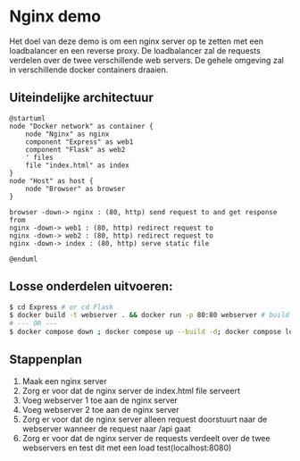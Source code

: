 # Nginx demo
Het doel van deze demo is om een nginx server op te zetten met een loadbalancer en een reverse proxy. De loadbalancer zal de requests verdelen over de twee verschillende web servers. De gehele omgeving zal in verschillende docker containers draaien.

## Uiteindelijke architectuur
```plantuml
@startuml
node "Docker network" as container {
    node "Nginx" as nginx
    component "Express" as web1
    component "Flask" as web2
    ' files 
    file "index.html" as index
}
node "Host" as host {
    node "Browser" as browser
}

browser -down-> nginx : (80, http) send request to and get response from
nginx -down-> web1 : (80, http) redirect request to
nginx -down-> web2 : (80, http) redirect request to
nginx -down-> index : (80, http) serve static file

@enduml
```

## Losse onderdelen uitvoeren:
```bash
$ cd Express # or cd Flask
$ docker build -t webserver . && docker run -p 80:80 webserver # build and run the docker container
# --- OR ---
$ docker compose down ; docker compose up --build -d; docker compose logs -f # build, run and follow the logs
```

## Stappenplan
1. Maak een nginx server
2. Zorg er voor dat de nginx server de index.html file serveert
3. Voeg webserver 1 toe aan de nginx server
4. Voeg webserver 2 toe aan de nginx server
5. Zorg er voor dat de nginx server alleen request doorstuurt naar de webserver wanneer de request naar /api gaat
6. Zorg er voor dat de nginx server de requests verdeelt over de twee webservers en test dit met een load test(localhost:8080)